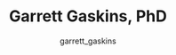 ---
# this is autogenerated: do not edit
title: Garrett Gaskins, PhD
author: garrett_gaskins
layout: author-bio
jobtitle: AI/ML Scientist
bio: Genentech
type: alumn
excerpt: "Grad Student; Genentech Fellow; Hillblom Fellow (2014-2021). High-content screening across varied cells, conditions, and chemical libraries has emerged as a key"
header:
  teaser: /assets/images/people/bio-gaskins.jpg
papers: 
    - title: Machine-learning convergent melanocytic morphology despite noisy archival slides
      excerpt: Tada M, <u>Gaskins G</u>, Ghandian S, Mew N, Keiser MJ, Keiser ES. __bioRxiv__. 2024 Sep 12.
      link: "https://doi.org/10.1101/2024.09.12.612732"

    - title: Predicted Biological Activity of Purchasable Chemical Space
      excerpt: Irwin JJ, <u>Gaskins G</u>, Sterling T, Mysinger MM, Keiser MJ. __J Chem Inf Model__. 2018 Jan 22.
      link: "https://doi.org/10.1021/acs.jcim.7b00316"

    - title: Evolutionarily Conserved Roles for Blood-Brain Barrier Xenobiotic Transporters in Endogenous Steroid Partitioning and Behavior
      excerpt: Hindle SJ, Munji RN, Dolghih E, <u>Gaskins G</u>, Orng S, Ishimoto H, Soung A, DeSalvo M, Kitamoto T, Keiser MJ, Jacobson MP, Daneman R, Bainton RJ. __Cell Rep__. 2017 Oct 31.
      link: "https://doi.org/10.1016/j.celrep.2017.10.026"

---